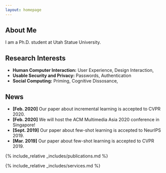 ```yaml
---
layout: homepage
---
```


## About Me

I am a Ph.D. student at Utah Statue University.

## Research Interests

- **Human Computer Interaction:** User Experience, Design Interaction,
- **Usable Security and Privacy:** Passwords, Authentication
- **Social Computing:** Priming, Cognitive Dissosance,

## News

- **[Feb. 2020]** Our paper about incremental learning is accepted to CVPR 2020.
- **[Feb. 2020]** We will host the ACM Multimedia Asia 2020 conference in Singapore!
- **[Sept. 2019]** Our paper about few-shot learning is accepted to NeurIPS 2019.
- **[Mar. 2019]** Our paper about few-shot learning is accepted to CVPR 2019.

{% include_relative _includes/publications.md %}

{% include_relative _includes/services.md %}
